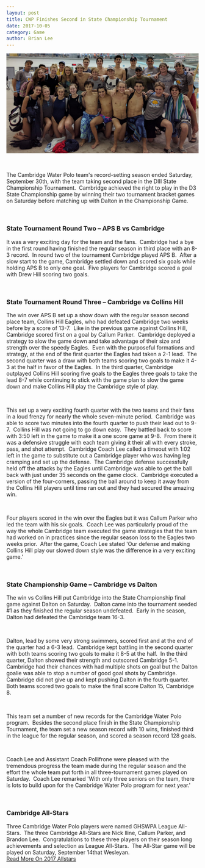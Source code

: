 ```yaml
---
layout: post
title: CWP Finishes Second in State Championship Tournament
date: 2017-10-05
category: Game
author: Brian Lee
---
```


<style>
img {
    max-width: 100%;
}
</style>

![2017 Team Photo](/assets/images/slider/slider-1.jpg)

<br>

The Cambridge Water Polo team's record-setting season ended Saturday, September 30th, with the team taking second place in the DIII State Championship Tournament.  Cambridge achieved the right to play in the D3 State Championship game by winning their two tournament bracket games on Saturday before matching up with Dalton in the Championship Game.

<br>

### State Tournament Round Two – APS B vs Cambridge
It was a very exciting day for the team and the fans.  Cambridge had a bye in the first round having finished the regular season in third place with an 8-3 record.  In round two of the tournament Cambridge played APS B.  After a slow start to the game, Cambridge settled down and scored six goals while holding APS B to only one goal.  Five players for Cambridge scored a goal with Drew Hill scoring two goals.

<br>

### State Tournament Round Three – Cambridge vs Collins Hill
The win over APS B set up a show down with the regular season second place team, Collins Hill Eagles, who had defeated Cambridge two weeks before by a score of 13-7.  Like in the previous game against Collins Hill, Cambridge scored first on a goal by Callum Parker.  Cambridge deployed a strategy to slow the game down and take advantage of their size and strength over the speedy Eagles.  Even with the purposeful formations and strategy, at the end of the first quarter the Eagles had taken a 2-1 lead.  The second quarter was a draw with both teams scoring two goals to make it 4-3 at the half in favor of the Eagles. 
In the third quarter, Cambridge outplayed Collins Hill scoring five goals to the Eagles three goals to take the lead 8-7 while continuing to stick with the game plan to slow the game down and make Collins Hill play the Cambridge style of play. 

<br>

This set up a very exciting fourth quarter with the two teams and their fans in a loud frenzy for nearly the whole seven-minute period.  Cambridge was able to score two minutes into the fourth quarter to push their lead out to 9-7.  Collins Hill was not going to go down easy.  They battled back to score with 3:50 left in the game to make it a one score game at 9-8.  From there it was a defensive struggle with each team giving it their all with every stroke, pass, and shot attempt.  Cambridge Coach Lee called a timeout with 1:02 left in the game to substitute out a Cambridge player who was having leg cramping and set up the defense.  The Cambridge defense successfully held off the attacks by the Eagles until Cambridge was able to get the ball back with just under 35 seconds on the game clock.  Cambridge executed a version of the four-corners, passing the ball around to keep it away from the Collins Hill players until time ran out and they had secured the amazing win.

<br>

Four players scored in the win over the Eagles but it was Callum Parker who led the team with his six goals.  Coach Lee was particularly proud of the way the whole Cambridge team executed the game strategies that the team had worked on in practices since the regular season loss to the Eagles two weeks prior.  After the game, Coach Lee stated 'Our defense and making Collins Hill play our slowed down style was the difference in a very exciting game.'

<br>

### State Championship Game – Cambridge vs Dalton
The win vs Collins Hill put Cambridge into the State Championship final game against Dalton on Saturday.  Dalton came into the tournament seeded #1 as they finished the regular season undefeated.  Early in the season, Dalton had defeated the Cambridge team 16-3. 

<br>

Dalton, lead by some very strong swimmers, scored first and at the end of the quarter had a 6-3 lead.  Cambridge kept battling in the second quarter with both teams scoring two goals to make it 8-5 at the half. 
In the third quarter, Dalton showed their strength and outscored Cambridge 5-1.  Cambridge had their chances with had multiple shots on goal but the Dalton goalie was able to stop a number of good goal shots by Cambridge. 
Cambridge did not give up and kept pushing Dalton in the fourth quarter.  Both teams scored two goals to make the final score Dalton 15, Cambridge 8.

<br>

This team set a number of new records for the Cambridge Water Polo program.  Besides the second place finish in the State Championship Tournament, the team set a new season record with 10 wins, finished third in the league for the regular season, and scored a season record 128 goals. 

<br>

Coach Lee and Assistant Coach Pollifrone were pleased with the tremendous progress the team made during the regular season and the effort the whole team put forth in all three-tournament games played on Saturday.  Coach Lee remarked 'With only three seniors on the team, there is lots to build upon for the Cambridge Water Polo program for next year.' 

<br>

### Cambridge All-Stars
Three Cambridge Water Polo players were named GHSWPA League All-Stars.  The three Cambridge All-Stars are Nick Iline, Callum Parker, and Brandon Lee.  Congratulations to these three players on their season long achievements and selection as League All-Stars.  The All-Star game will be played on Saturday, September 14that Wesleyan.
<br>
[Read More On 2017 Allstars](/2017-allstars/)

